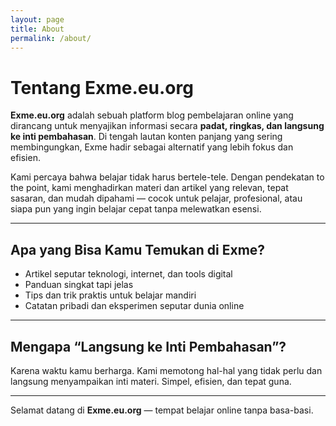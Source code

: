 ```yaml
---
layout: page
title: About
permalink: /about/
---
```


# Tentang Exme.eu.org

**Exme.eu.org** adalah sebuah platform blog pembelajaran online yang dirancang untuk menyajikan informasi secara **padat, ringkas, dan langsung ke inti pembahasan**. Di tengah lautan konten panjang yang sering membingungkan, Exme hadir sebagai alternatif yang lebih fokus dan efisien.

Kami percaya bahwa belajar tidak harus bertele-tele. Dengan pendekatan to the point, kami menghadirkan materi dan artikel yang relevan, tepat sasaran, dan mudah dipahami — cocok untuk pelajar, profesional, atau siapa pun yang ingin belajar cepat tanpa melewatkan esensi.

---

## Apa yang Bisa Kamu Temukan di Exme?

- Artikel seputar teknologi, internet, dan tools digital
- Panduan singkat tapi jelas
- Tips dan trik praktis untuk belajar mandiri
- Catatan pribadi dan eksperimen seputar dunia online

---

## Mengapa “Langsung ke Inti Pembahasan”?

Karena waktu kamu berharga. Kami memotong hal-hal yang tidak perlu dan langsung menyampaikan inti materi. Simpel, efisien, dan tepat guna.

---

Selamat datang di **Exme.eu.org** — tempat belajar online tanpa basa-basi.

